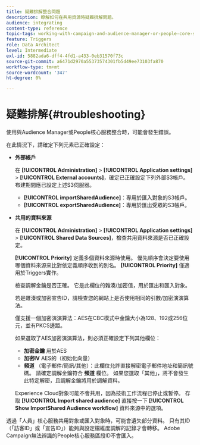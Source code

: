 ```yaml
---
title: 疑難排解整合問題
description: 瞭解如何在共用資源時疑難排解問題。
audience: integrating
content-type: reference
topic-tags: working-with-campaign-and-audience-manager-or-people-core-service
feature: Triggers
role: Data Architect
level: Intermediate
exl-id: 5882ada6-dff4-4fd1-a433-0eb31570f73c
source-git-commit: a6471d2970a55373574301fb5d49ee73103fa870
workflow-type: tm+mt
source-wordcount: '347'
ht-degree: 0%

---
```


# 疑難排解{#troubleshooting}

使用與Audience Manager或People核心服務整合時，可能會發生錯誤。

在此情況下，請確定下列元素已正確設定：

* **外部帳戶**

   在 **[!UICONTROL Administration]** > **[!UICONTROL Application settings]** > **[!UICONTROL External accounts]**，確定已正確設定下列外部S3帳戶。 布建期間應已設定上述S3伺服器。

   * **[!UICONTROL importSharedAudience]**：專用於匯入對象的S3帳戶。
   * **[!UICONTROL exportSharedAudience]**：專用於匯出受眾的S3帳戶。

* **共用的資料來源**

   在 **[!UICONTROL Administration]** > **[!UICONTROL Application settings]** > **[!UICONTROL Shared Data Sources]**，檢查共用資料來源是否已正確設定。

   **[!UICONTROL Priority]** 定義多個資料來源時使用。 優先順序會決定要使用哪個資料來源來比對依定義順序收到的別名。 **[!UICONTROL Priority]** 僅適用於Triggers實作。

   檢查調解金鑰是否正確。 它是此欄位的雜湊/加密值，用於匯出和匯入對象。

   若是雜湊或加密宣告ID，請檢查您的網站上是否使用相同的引數/加密演演算法。

   僅支援一個加密演演算法：AES在CBC模式中金鑰大小為128、192或256位元，並有PKCS邊距。

   如果選取了AES加密演演算法，則必須正確設定下列其他欄位：

   * **加密金鑰** 用於AES
   * **加密IV** AES的（初始化向量）
   * **頻道** （電子郵件/簡訊/其他）：此欄位允許直接解密電子郵件地址和簡訊號碼。 請確定調解金鑰符合 **頻道** 欄位。 如果您選取「其他」，將不會發生此特定解密，且調解金鑰將用於調解資料。

   Experience Cloud對象可能不會共用，因為技術工作流程已停止或暫停。 存取 **[!UICONTROL Import shared audience]** 直接按一下 **[!UICONTROL Show ImportShared Audience workflow]** 資料來源中的選項。

透過「人員」核心服務共用對象或匯入對象時，可能會遺失部分資料。 只有其ID （「訪客ID」或「宣告ID」）能夠與設定檔維度調解的記錄才會轉移。 Adobe Campaign無法辨識的People核心服務區段ID不會匯入。
